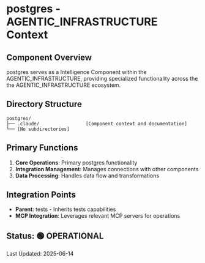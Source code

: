 # postgres - AGENTIC_INFRASTRUCTURE Context

## Component Overview

postgres serves as a Intelligence Component within the AGENTIC_INFRASTRUCTURE, providing specialized functionality across the the AGENTIC_INFRASTRUCTURE ecosystem.

## Directory Structure

```
postgres/
├── .claude/                 [Component context and documentation]
└── [No subdirectories]
```

## Primary Functions

1. **Core Operations**: Primary postgres functionality
2. **Integration Management**: Manages connections with other components
3. **Data Processing**: Handles data flow and transformations

## Integration Points

- **Parent**: tests - Inherits tests capabilities
- **MCP Integration**: Leverages relevant MCP servers for operations
  
## Status: 🟢 OPERATIONAL

Last Updated: 2025-06-14
